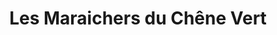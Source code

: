 ---
title: "Les Maraichers du Chêne Vert"
url: /tonnay-charente/les-maraichers-du-chene-vert/
shop: ferme
---